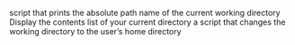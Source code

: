 script that prints the absolute path name of the current working directory
Display the contents list of your current directory
 a script that changes the working directory to the user’s home directory

